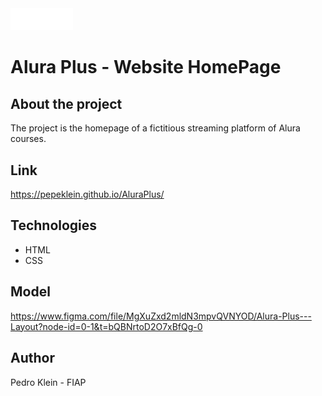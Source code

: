<img src="https://github.com/pepeklein/AluraPlus/blob/main/img/Logo.png" width="100px">

# Alura Plus - Website HomePage

## About the project
The project is the homepage of a fictitious streaming platform of Alura courses.

## Link
https://pepeklein.github.io/AluraPlus/

## Technologies
- HTML
- CSS

## Model
https://www.figma.com/file/MgXuZxd2mldN3mpvQVNYOD/Alura-Plus---Layout?node-id=0-1&t=bQBNrtoD2O7xBfQg-0

## Author
Pedro Klein - FIAP
